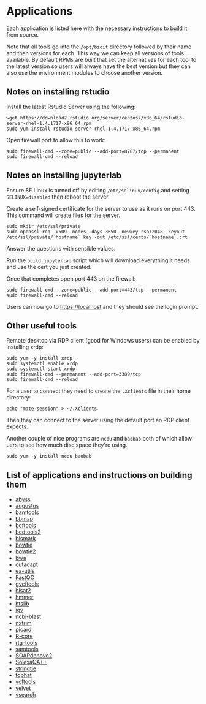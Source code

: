 # Applications

Each application is listed here with the necessary instructions to build it from source.

Note that all tools go into the `/opt/bioit` directory followed by their name and then versions for each. This way we can keep all versions of tools available. By default RPMs are built that set the alternatives for each tool to the latest version so users will always have the best version but they can also use the environment modules to choose another version.

## Notes on installing rstudio

Install the latest Rstudio Server using the following:

    wget https://download2.rstudio.org/server/centos7/x86_64/rstudio-server-rhel-1.4.1717-x86_64.rpm
    sudo yum install rstudio-server-rhel-1.4.1717-x86_64.rpm

Open firewall port to allow this to work:

    sudo firewall-cmd --zone=public --add-port=8787/tcp --permanent
    sudo firewall-cmd --reload

## Notes on installing jupyterlab

Ensure SE Linux is turned off by editing `/etc/selinux/config` and setting `SELINUX=disabled` then reboot the server.

Create a self-signed certificate for the server to use as it runs on port 443. This command will create files for the server.

    sudo mkdir /etc/ssl/private
    sudo openssl req -x509 -nodes -days 3650 -newkey rsa:2048 -keyout /etc/ssl/private/`hostname`.key -out /etc/ssl/certs/`hostname`.crt

Answer the questions with sensible values.

Run the `build_jupyterlab` script which will download everything it needs and use the cert you just created.

Once that completes open port 443 on the firewall:

    sudo firewall-cmd --zone=public --add-port=443/tcp --permanent
    sudo firewall-cmd --reload

Users can now go to <https://localhost> and they should see the login prompt.

## Other useful tools

Remote desktop via RDP client (good for Windows users) can be enabled by
installing xrdp:

    sudo yum -y install xrdp
    sudo systemctl enable xrdp
    sudo systemctl start xrdp
    sudo firewall-cmd --permanent --add-port=3389/tcp
    sudo firewall-cmd --reload

For a user to connect they need to create the `.Xclients` file in their home directory:

    echo "mate-session" > ~/.Xclients

Then they can connect to the server using the default port an RDP client expects.

Another couple of nice programs are `ncdu` and `baobab` both of which allow uers to see how much disc space they're using.

    sudo yum -y install ncdu baobab

## List of applications and instructions on building them

* [abyss](abyss.md)
* [augustus](augustus.md)
* [bamtools](bamtools.md)
* [bbmap](bbmap.md)
* [bcftools](bcftools.md)
* [bedtools2](bedtools2.md)
* [bismark](bismark.md)
* [bowtie](bowtie.md)
* [bowtie2](bowtie2.md)
* [bwa](bwa.md)
* [cutadapt](cutadapt.md)
* [ea-utils](ea-utils.md)
* [FastQC](FastQC.md)
* [gvcftools](gvcftools.md)
* [hisat2](hisat2.md)
* [hmmer](hmmer.md)
* [htslib](htslib.md)
* [igv](igv.md)
* [ncbi-blast](ncbi-blast.md)
* [nxtrim](nxtrim.md)
* [picard](picard.md)
* [R-core](R-core.md)
* [rtg-tools](rtg-tools.md)
* [samtools](samtools.md)
* [SOAPdenovo2](SOAPdenovo2.md)
* [SolexaQA++](SolexaQA.md)
* [stringtie](stringtie.md)
* [tophat](tophat.md)
* [vcftools](vcftools.md)
* [velvet](velvet.md)
* [vsearch](vsearch.md)
